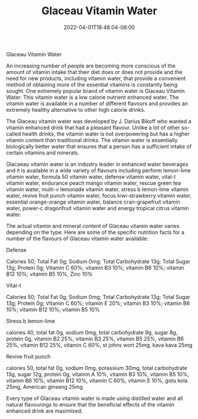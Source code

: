 ﻿---
title: "Glaceau Vitamin Water"
date: 2022-04-01T18:48:04-08:00
description: "Vitamins Tips for Web Success"
featured_image: "/images/Vitamins.jpg"
tags: ["Vitamins"]
---

Glaceau Vitamin Water

An increasing number of people are becoming more conscious of the amount of vitamin intake that their diet does or does not provide and the need for new products, including vitamin water, that provide a convenient method of obtaining more of the essential vitamins is constantly being sought. One extremely popular brand of vitamin water is Glaceau Vitamin Water. This vitamin water is a low calorie nutrient enhanced water. The vitamin water is available in a number of different flavours and provides an extremely healthy alternative to other high calorie drinks.

The Glaceau vitamin water was developed by J. Darius Bikoff who wanted a vitamin enhanced drink that had a pleasant flavour. Unlike a lot of other so-called health drinks, the vitamin water is not overpowering but has a higher vitamin content than traditional drinks. The vitamin water is essentially biologically better water that ensures that a person has a sufficient intake of certain vitamins and minerals.

Glacaeau vitamin water is an industry leader in enhanced water beverages and it is available in a wide variety of flavours including perform lemon-lime vitamin water, formula 50 vitamin water, defense vitamin water, vital-t vitamin water, endurance peach mango vitamin water, rescue green tea vitamin water, multi-v lemonade vitamin water, stress b lemon-lime vitamin water, revive fruit punch vitamin water, focus kiwi-strawberry vitamin water, essential orange-orange vitamin water, balance cran-grapefruit vitamin water, power-c dragonfruit vitamin water and energy tropical citrus vitamin water.
 
The actual vitamin and mineral content of Glaceau vitamin water varies depending on the type. Here are some of the specific nutrition facts for a number of the flavours of Glaceau vitamin water available:

Defense

Calories 50; Total Fat 0g; Sodium 0mg; Total Carbohydrate 13g; Total Sugar 13g; Protein 0g; Vitamin C 60%; vitamin B3 10%; vitamin B6 10%; vitamin B12 10%; vitamin B5 10%, Zinc 10%

Vital-t

Calories 50; Total Fat 0g; Sodium 0mg; Total Carbohydrate 13g; Total Sugar 13g; Protein 0g; Vitamin C 60%; vitamin E 20%; vitamin B3 10%; vitamin B6 10%; vitamin B12 10%; vitamin B5 10%

Stress b lemon-lime

calories 40, total fat 0g, sodium 0mg, total carbohydrate 9g, sugar 8g, protein 0g, vitamin B2 25%, vitamin B3 25%, vitamin B5 25%, vitamin B6 25%, vitamin B12 25%, vitamin C 60%, st johns wort 25mg, kava kava 25mg

Revive fruit punch

calories 50, total fat 0g, sodium 0mg, potassium 30mg, total carbohydrate 13g, sugar 12g, protein 0g, vitamin A 10%, vitamin B3 10%, vitamin B5 10%, vitamin B6 10%, vitamin B12 10%, vitamin C 60%, vitamin E 10%, gotu kola 25mg, American ginseng 25mg

Every type of Glaceau vitamin water is made using distilled water and all natural flavourings to ensure that the beneficial effects of the vitamin enhanced drink are maximised.

